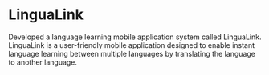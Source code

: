 # LinguaLink
Developed a language learning mobile application system called LinguaLink. LinguaLink is a user-friendly mobile application designed to enable instant language learning between multiple languages by translating the  language to another language.
